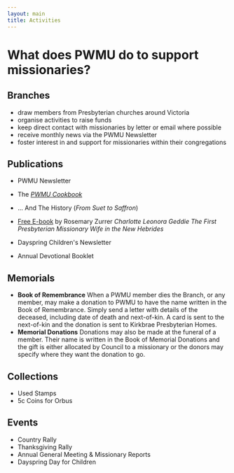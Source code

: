 ```yaml
---
layout: main
title: Activities
---
```

# What does PWMU do to support missionaries?

## Branches
  - draw members from Presbyterian churches around Victoria
  - organise activities to raise funds
  - keep direct contact with missionaries by letter or email where possible
  - receive monthly news via the PWMU Newsletter
  - foster interest in and support for missionaries within their congregations

## Publications
  - PWMU Newsletter
  - The [_PWMU Cookbook_](Cookbook.html)
  - ... And The History (_From Suet to Saffron_)
  - [Free E-book](CLGPDF-English-book.pdf) by Rosemary Zurrer
    _Charlotte Leonora Geddie The First Presbyterian Missionary Wife in the New Hebrides_

  - Dayspring Children's Newsletter
  - Annual Devotional Booklet

## Memorials
  - **Book of Remembrance**
    When a PWMU member dies the Branch, or any member, may make a donation to PWMU to have the name written in the Book of Remembrance. Simply send a letter with details of the deceased, including date of death and next-of-kin. A card is sent to the next-of-kin and the donation is sent to Kirkbrae Presbyterian Homes.
  - **Memorial Donations**
    Donations may also be made at the funeral of a member. Their name is written in the Book of Memorial Donations and the gift is either allocated by Council to a missionary or the donors may specify where they want the donation to go.

## Collections
  - Used Stamps
  - 5c Coins for Orbus

## Events
  - Country Rally
  - Thanksgiving Rally
  - Annual General Meeting & Missionary Reports
  - Dayspring Day for Children
